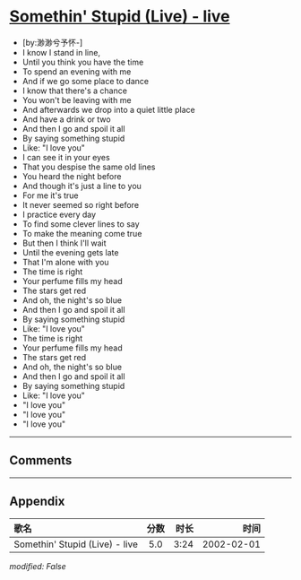# [Somethin' Stupid (Live) - live](https://music.163.com/song?id=67141)

* [by:渺渺兮予怀-]
* I know I stand in line,
* Until you think you have the time
* To spend an evening with me
* And if we go some place to dance
* I know that there's a chance
* You won't be leaving with me
* And afterwards we drop into a quiet little place
* And have a drink or two
* And then I go and spoil it all
* By saying something stupid
* Like: "I love you"
* I can see it in your eyes
* That you despise the same old lines
* You heard the night before
* And though it's just a line to you
* For me it's true
* It never seemed so right before
* I practice every day
* To find some clever lines to say
* To make the meaning come true
* But then I think I'll wait
* Until the evening gets late
* That I'm alone with you
* The time is right
* Your perfume fills my head
* The stars get red
* And oh, the night's so blue
* And then I go and spoil it all
* By saying something stupid
* Like: "I love you"
* The time is right
* Your perfume fills my head
* The stars get red
* And oh, the night's so blue
* And then I go and spoil it all
* By saying something stupid
* Like: "I love you"
* "I love you"
* "I love you"
* "I love you"


---

## Comments


---

## Appendix

|歌名|分数|时长|时间|
|:---|:---:|---:|---:|
|Somethin' Stupid (Live) - live|5.0|3:24|2002-02-01

*modified: False*